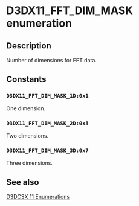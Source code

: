 # D3DX11_FFT_DIM_MASK enumeration

## Description

Number of dimensions for FFT data.

## Constants

### `D3DX11_FFT_DIM_MASK_1D:0x1`

One dimension.

### `D3DX11_FFT_DIM_MASK_2D:0x3`

Two dimensions.

### `D3DX11_FFT_DIM_MASK_3D:0x7`

Three dimensions.

## See also

[D3DCSX 11 Enumerations](https://learn.microsoft.com/windows/desktop/direct3d11/d3d11-graphics-reference-d3dcsx11-enums)